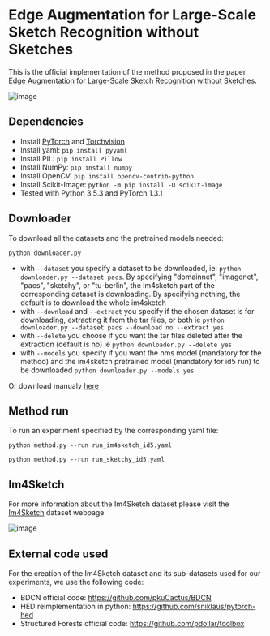 # Edge Augmentation for Large-Scale Sketch Recognition without Sketches

This is the official implementation of the method proposed in the paper [Edge Augmentation for Large-Scale Sketch Recognition without Sketches](https://arxiv.org/abs/2202.13164). 

![image](https://user-images.githubusercontent.com/11415657/168291007-4b690233-19a3-47a7-b9e6-7132bb26058f.png)

## Dependencies

* Install [PyTorch](http://pytorch.org/) and [Torchvision](http://pytorch.org/)
* Install yaml: `pip install pyyaml`
* Install PIL: `pip install Pillow`
* Install NumPy: `pip install numpy`
* Install OpenCV: `pip install opencv-contrib-python`
* Install Scikit-Image: `python -m pip install -U scikit-image`
* Tested with Python 3.5.3 and PyTorch 1.3.1

## Downloader

To download all the datasets and the pretrained models needed:

```
python downloader.py 
```

* with `--dataset` you specify a dataset to be downloaded, ie: `python downloader.py --dataset pacs`. By specifying "domainnet", "imagenet", "pacs", "sketchy", or "tu-berlin", the im4sketch part of the corresponding dataset is downloading. By specifying nothing, the default is to download the whole im4sketch
* with `--download` and `--extract` you specify if the chosen dataset is for downloading, extracting it from the tar files, or both ie `python downloader.py --dataset pacs --download no --extract yes`
* with `--delete` you choose if you want the tar files deleted after the extraction (default is no) ie `python downloader.py --delete yes`
* with `--models` you specify if you want the nms model (mandatory for the method) and the im4sketch pretrained model (mandatory for id5 run) to be downloaded `python downloader.py --models yes`

Or download manualy [here](http://ptak.felk.cvut.cz/im4sketch/)

## Method run

To run an experiment specified by the corresponding yaml file:

```
python method.py --run run_im4sketch_id5.yaml
```
```
python method.py --run run_sketchy_id5.yaml
```

## Im4Sketch

For more information about the Im4Sketch dataset please visit the [Im4Sketch](http://cmp.felk.cvut.cz/im4sketch/) dataset webpage

![image](https://user-images.githubusercontent.com/11415657/168289673-7ab8104c-e826-47b2-865d-e8d1b76d8581.png)


## External code used

For the creation of the Im4Sketch dataset and its sub-datasets used for our experiments, we use the following code:

* BDCN official code: https://github.com/pkuCactus/BDCN
* HED reimplementation in python: https://github.com/sniklaus/pytorch-hed
* Structured Forests official code: https://github.com/pdollar/toolbox

